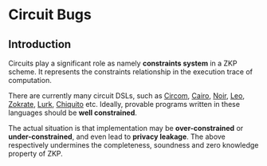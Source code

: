 # Circuit Bugs

## Introduction

Circuits play a significant role as namely **constraints system** in a ZKP scheme. It represents the constraints relationship in the execution trace of computation.

There are currently many circuit DSLs, such as [Circom](https://github.com/iden3/circom), [Cairo](https://github.com/starkware-libs/cairo), [Noir](https://github.com/noir-lang/noir), [Leo](https://github.com/AleoHQ/leo), [Zokrate](https://github.com/Zokrates/ZoKrates), [Lurk](https://github.com/lurk-lab/lurk-rs), [Chiquito](https://github.com/privacy-scaling-explorations/chiquito/) etc. Ideally, provable programs written in these languages should be **well constrained**. 

The actual situation is that implementation may be **over-constrained** or **under-constrained**, and even lead to **privacy leakage**. The above respectively undermines the completeness, soundness and zero knowledge property of ZKP. 